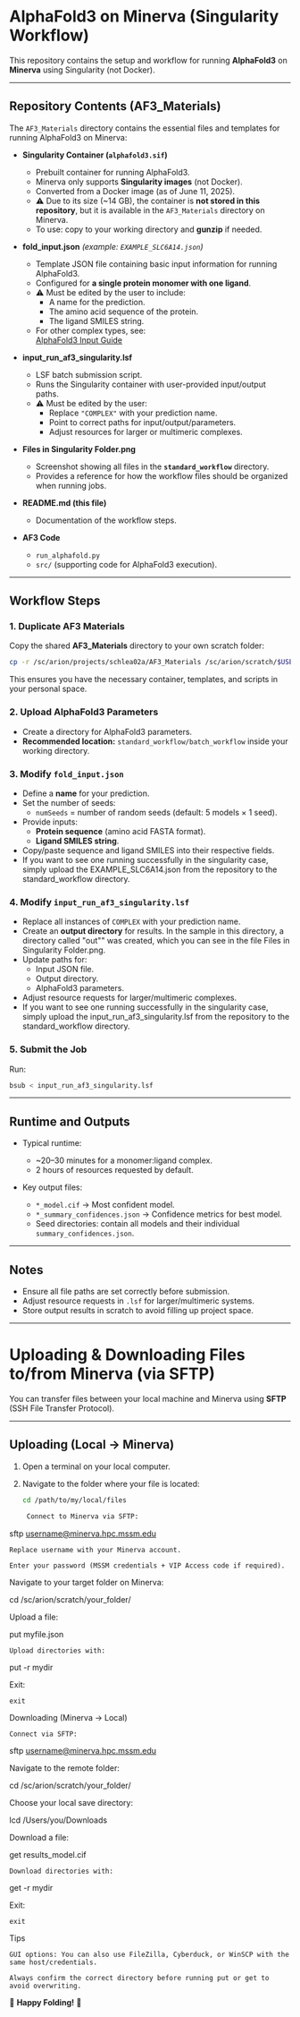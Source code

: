 # AlphaFold3 on Minerva (Singularity Workflow)

This repository contains the setup and workflow for running **AlphaFold3** on **Minerva** using Singularity (not Docker).

---

## Repository Contents (AF3_Materials)

The `AF3_Materials` directory contains the essential files and templates for running AlphaFold3 on Minerva:  

- **Singularity Container (`alphafold3.sif`)**  
  - Prebuilt container for running AlphaFold3.  
  - Minerva only supports **Singularity images** (not Docker).  
  - Converted from a Docker image (as of June 11, 2025).  
  - ⚠️ Due to its size (~14 GB), the container is **not stored in this repository**, but it is available in the `AF3_Materials` directory on Minerva.  
  - To use: copy to your working directory and **gunzip** if needed.  

- **fold_input.json** *(example: `EXAMPLE_SLC6A14.json`)*  
  - Template JSON file containing basic input information for running AlphaFold3.  
  - Configured for **a single protein monomer with one ligand**.  
  - ⚠️ Must be edited by the user to include:  
    - A name for the prediction.  
    - The amino acid sequence of the protein.  
    - The ligand SMILES string.  
  - For other complex types, see:  
    [AlphaFold3 Input Guide](https://github.com/google-deepmind/alphafold3/blob/main/docs/input.md#user-provided-ccd)  

- **input_run_af3_singularity.lsf**  
  - LSF batch submission script.  
  - Runs the Singularity container with user-provided input/output paths.  
  - ⚠️ Must be edited by the user:  
    - Replace `"COMPLEX"` with your prediction name.  
    - Point to correct paths for input/output/parameters.  
    - Adjust resources for larger or multimeric complexes.  

- **Files in Singularity Folder.png**  
  - Screenshot showing all files in the **`standard_workflow`** directory.  
  - Provides a reference for how the workflow files should be organized when running jobs.  

- **README.md (this file)**  
  - Documentation of the workflow steps.  

- **AF3 Code**  
  - `run_alphafold.py`  
  - `src/` (supporting code for AlphaFold3 execution).  

---

## Workflow Steps

### 1. Duplicate AF3 Materials
Copy the shared **AF3_Materials** directory to your own scratch folder:
```bash
cp -r /sc/arion/projects/schlea02a/AF3_Materials /sc/arion/scratch/$USER/
```
This ensures you have the necessary container, templates, and scripts in your personal space.

### 2. Upload AlphaFold3 Parameters
- Create a directory for AlphaFold3 parameters.  
- **Recommended location:** `standard_workflow/batch_workflow` inside your working directory.

### 3. Modify `fold_input.json`
- Define a **name** for your prediction.  
- Set the number of seeds:  
  - `numSeeds` = number of random seeds (default: 5 models × 1 seed).  
- Provide inputs:  
  - **Protein sequence** (amino acid FASTA format).  
  - **Ligand SMILES string**.  
- Copy/paste sequence and ligand SMILES into their respective fields.
- If you want to see one running successfully in the singularity case, simply upload the EXAMPLE_SLC6A14.json from the repository to the standard_workflow directory.

### 4. Modify `input_run_af3_singularity.lsf`
- Replace all instances of `COMPLEX` with your prediction name.  
- Create an **output directory** for results. In the sample in this directory, a directory called "out"" was created, which you can see in the file Files in Singularity Folder.png.
- Update paths for:  
  - Input JSON file.  
  - Output directory.  
  - AlphaFold3 parameters.  
- Adjust resource requests for larger/multimeric complexes.
- If you want to see one running successfully in the singularity case, simply upload the input_run_af3_singularity.lsf from the repository to the standard_workflow directory.


### 5. Submit the Job
Run:
```bash
bsub < input_run_af3_singularity.lsf
```

---

## Runtime and Outputs

- Typical runtime:  
  - ~20–30 minutes for a monomer:ligand complex.  
  - 2 hours of resources requested by default.  

- Key output files:  
  - `*_model.cif` → Most confident model.  
  - `*_summary_confidences.json` → Confidence metrics for best model.  
  - Seed directories: contain all models and their individual `summary_confidences.json`.

---

## Notes
- Ensure all file paths are set correctly before submission.  
- Adjust resource requests in `.lsf` for larger/multimeric systems.  
- Store output results in scratch to avoid filling up project space.  

---
# Uploading & Downloading Files to/from Minerva (via SFTP)

You can transfer files between your local machine and Minerva using **SFTP** (SSH File Transfer Protocol).

---

## Uploading (Local → Minerva)

1. Open a terminal on your local computer.  
2. Navigate to the folder where your file is located:

   ```bash
   cd /path/to/my/local/files

    Connect to Minerva via SFTP:

sftp username@minerva.hpc.mssm.edu

    Replace username with your Minerva account.

    Enter your password (MSSM credentials + VIP Access code if required).

Navigate to your target folder on Minerva:

cd /sc/arion/scratch/your_folder/

Upload a file:

put myfile.json

    Upload directories with:

put -r mydir

Exit:

    exit

Downloading (Minerva → Local)

    Connect via SFTP:

sftp username@minerva.hpc.mssm.edu

Navigate to the remote folder:

cd /sc/arion/scratch/your_folder/

Choose your local save directory:

lcd /Users/you/Downloads

Download a file:

get results_model.cif

    Download directories with:

get -r mydir

Exit:

    exit

Tips

    GUI options: You can also use FileZilla, Cyberduck, or WinSCP with the same host/credentials.

    Always confirm the correct directory before running put or get to avoid overwriting.

🎉 **Happy Folding!** 🎉  
